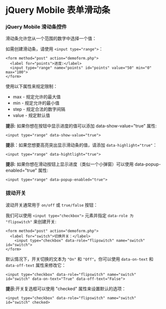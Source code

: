 # jQuery Mobile 表单滑动条

### jQuery Mobile 滑动条控件

滑动条允许您从一个范围的数字中选择一个值：

如需创建滑动条，请使用 `<input type="range">`：

	<form method="post" action="demoform.php">
	  <label for="points">进度:</label>
	  <input type="range" name="points" id="points" value="50" min="0" max="100">
	</form>

使用以下属性来规定限制：

- max - 规定允许的最大值
- min - 规定允许的最小值
- step - 规定合法的数字间隔
- value - 规定默认值

**提示**: 如果你想在按钮中显示进度的值可以添加 data-show-value="true" 属性:

	<input type="range" data-show-value="true">

**提示**：如果您想要高亮突出显示滑动条的值，请添加 `data-highlight="true"`：

	<input type="range" data-hightlight="true">

**提示**: 如果你想在滑动按钮上显示进度（类似一个小弹窗）可以使用 data-popup-enabled="true" 属性:

	<input type="range" data-popup-enabled="true">

### 拨动开关

波动开关通常用于 `on/off` 或 `true/false` 按钮：

我们可以使用 `<input type="checkbox">` 元素并指定 `data-role 为 "flipswitch"` 来创建开关:

	<form method="post" action="demoform.php">
	  <label for="switch">切换开关：</label>
	    <input type="checkbox" data-role="flipswitch" name="switch" id="switch">
	</form>

默认情况下，开关切换的文本为 `"On"` 和 `"Off"`。你可以使用 `data-on-text` 和 `data-off-text` 属性来修改它：

	<input type="checkbox" data-role="flipswitch" name="switch" id="switch" data-on-text="True" data-off-text="False">

**提示**:开关复选框可以使用 "checked" 属性来设置默认的选项：

	<input type="checkbox" data-role="flipswitch" name="switch" id="switch" checked>































